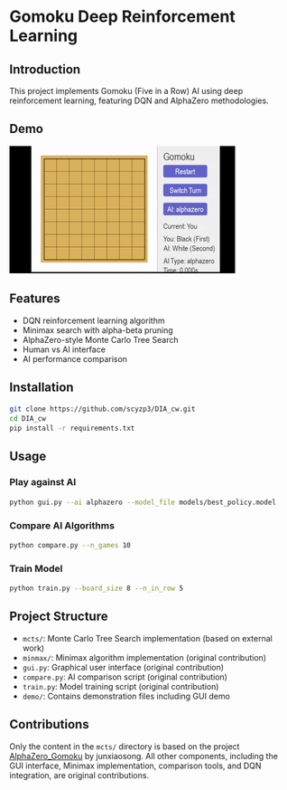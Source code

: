 # Gomoku Deep Reinforcement Learning

## Introduction
This project implements Gomoku (Five in a Row) AI using deep reinforcement learning, featuring DQN and AlphaZero methodologies.

## Demo
![Gomoku GUI Demo](demo.gif)

## Features
- DQN reinforcement learning algorithm
- Minimax search with alpha-beta pruning
- AlphaZero-style Monte Carlo Tree Search
- Human vs AI interface
- AI performance comparison

## Installation
```bash
git clone https://github.com/scyzp3/DIA_cw.git
cd DIA_cw
pip install -r requirements.txt
```

## Usage

### Play against AI
```bash
python gui.py --ai alphazero --model_file models/best_policy.model
```

### Compare AI Algorithms
```bash
python compare.py --n_games 10
```

### Train Model
```bash
python train.py --board_size 8 --n_in_row 5
```

## Project Structure
- `mcts/`: Monte Carlo Tree Search implementation (based on external work)
- `minmax/`: Minimax algorithm implementation (original contribution)
- `gui.py`: Graphical user interface (original contribution)
- `compare.py`: AI comparison script (original contribution)
- `train.py`: Model training script (original contribution)
- `demo/`: Contains demonstration files including GUI demo

## Contributions
Only the content in the `mcts/` directory is based on the project [AlphaZero_Gomoku](https://github.com/junxiaosong/AlphaZero_Gomoku.git) by junxiaosong. All other components, including the GUI interface, Minimax implementation, comparison tools, and DQN integration, are original contributions.